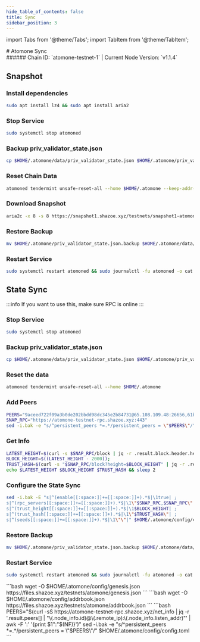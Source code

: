 ```yaml
---
hide_table_of_contents: false
title: Sync
sidebar_position: 3
---
```


import Tabs from '@theme/Tabs';
import TabItem from '@theme/TabItem';

<div className="h1-with-icon icon-atomone">
# Atomone Sync
</div>
###### Chain ID: `atomone-testnet-1` | Current Node Version: `v1.1.4`

<Tabs>
  <TabItem value="snapshot" label="Snapshot" default>

## Snapshot

### Install dependencies

```bash
sudo apt install lz4 && sudo apt install aria2
```

### Stop Service

```bash
sudo systemctl stop atomoned
```

### Backup priv_validator_state.json

```bash
cp $HOME/.atomone/data/priv_validator_state.json $HOME/.atomone/priv_validator_state.json.backup
```

### Reset Chain Data

```bash
atomoned tendermint unsafe-reset-all --home $HOME/.atomone --keep-addr-book
```

### Download Snapshot

```bash
aria2c -x 8 -s 8 https://snapshot1.shazoe.xyz/testnets/snapshot1-atomonetest.tar.lz4 && lz4 -c -d snapshot1-atomonetest.tar.lz4 | tar -x -C $HOME/.atomone && rm snapshot1-atomonetest.tar.lz4
```

### Restore Backup

```bash
mv $HOME/.atomone/priv_validator_state.json.backup $HOME/.atomone/data/priv_validator_state.json
```

### Restart Service

```bash
sudo systemctl restart atomoned && sudo journalctl -fu atomoned -o cat
```

  </TabItem>
  <TabItem class="tab" value="stateSync" label="State Sync">

## State Sync

:::info
If you want to use this, make sure RPC is online
:::

### Stop Service

```bash
sudo systemctl stop atomoned
```

### Backup priv_validator_state.json

```bash
cp $HOME/.atomone/data/priv_validator_state.json $HOME/.atomone/priv_validator_state.json.backup
```

### Reset the data

```bash
atomoned tendermint unsafe-reset-all --home $HOME/.atomone
```

### Add Peers

```bash
PEERS="9aceed722f09a3b0de202bbdd98dc345e2b84731@65.108.109.48:26656,61b7861a468dfa84532526afd98bea81bf41a874@121.78.247.244:16656,9524bac2c6be4d8b747e6b75d9b924000f9f6835@95.216.12.106:23456,755b3c1ecedb05ff08929da3b17174230a009182@138.201.200.188:29956,752bb5f1c914c5294e0844ddc908548115c1052c@65.108.236.5:14556,89757803f40da51678451735445ad40d5b15e059@169.155.169.178:26656,19477d71ab20a45630bb56a4a099200784d9dfd8@135.181.57.156:29956,bf3b173d9e1dc717fdaa7503119350c3411f6a7b@65.109.124.52:29956,f3c3918006dba796ed67715eba9dea2bcae083e9@125.131.208.67:12002,3bfca1233c3692985880e290fc598f15515adf5b@95.217.141.114:14556"
SNAP_RPC="https://atomone-testnet-rpc.shazoe.xyz:443"
sed -i.bak -e "s/^persistent_peers *=.*/persistent_peers = \"$PEERS\"/" $HOME/.atomone/config/config.toml
```

### Get Info

```bash
LATEST_HEIGHT=$(curl -s $SNAP_RPC/block | jq -r .result.block.header.height);
BLOCK_HEIGHT=$((LATEST_HEIGHT - 2000));
TRUST_HASH=$(curl -s "$SNAP_RPC/block?height=$BLOCK_HEIGHT" | jq -r .result.block_id.hash)
echo $LATEST_HEIGHT $BLOCK_HEIGHT $TRUST_HASH && sleep 2
```

### Configure the State Sync

```bash
sed -i.bak -E "s|^(enable[[:space:]]+=[[:space:]]+).*$|\1true| ;
s|^(rpc_servers[[:space:]]+=[[:space:]]+).*$|\1\"$SNAP_RPC,$SNAP_RPC\"| ;
s|^(trust_height[[:space:]]+=[[:space:]]+).*$|\1$BLOCK_HEIGHT| ;
s|^(trust_hash[[:space:]]+=[[:space:]]+).*$|\1\"$TRUST_HASH\"| ;
s|^(seeds[[:space:]]+=[[:space:]]+).*$|\1\"\"|" $HOME/.atomone/config/config.toml
```

### Restore Backup

```bash
mv $HOME/.atomone/priv_validator_state.json.backup $HOME/.atomone/data/priv_validator_state.json
```

### Restart Service

```bash
sudo systemctl restart atomoned && sudo journalctl -fu atomoned -o cat
```

</TabItem>
<TabItem value="genesis" label="Genesis">
```bash
wget -O $HOME/.atomone/config/genesis.json https://files.shazoe.xyz/testnets/atomone/genesis.json
```
</TabItem>
<TabItem value="Addrbook" label="Addrbook">
```bash
wget -O $HOME/.atomone/config/addrbook.json https://files.shazoe.xyz/testnets/atomone/addrbook.json
```
</TabItem>
<TabItem value="peers" label="Peers">
```bash
PEERS="$(curl -sS https://atomone-testnet-rpc.shazoe.xyz/net_info | jq -r '.result.peers[] | "\(.node_info.id)@\(.remote_ip):\(.node_info.listen_addr)"' | awk -F ':' '{print $1":"$(NF)}')"
sed -i.bak -e "s/^persistent_peers *=.*/persistent_peers = \"$PEERS\"/" $HOME/.atomone/config/config.toml
```
</TabItem>
</Tabs>
